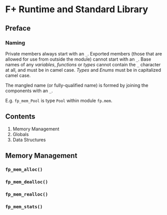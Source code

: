 # F+ Runtime and Standard Library

## Preface

### Naming

Private members always start with an `_`. Exported members (those that are allowed for use from outside the module) cannot start with an `_`. Base names of any *variables*, *functions* or *types* cannot contain the `_` character at all, and must be in camel case. *Types* and *Enums* must be in capitalized camel case.

The mangled name (or fully-qualified name) is formed by joining the components with an `_`.

E.g. `fp_mem_Pool` is type `Pool` within module `fp.mem`.

## Contents
1. Memory Management
2. Globals
3. Data Structures

## Memory Management

### `fp_mem_alloc()`
### `fp_mem_dealloc()`
### `fp_mem_realloc()`
### `fp_mem_stats()`

